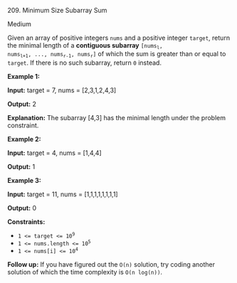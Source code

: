 209\. Minimum Size Subarray Sum

Medium

Given an array of positive integers `nums` and a positive integer `target`, return the minimal length of a **contiguous subarray** <code>[nums<sub>l</sub>, nums<sub>l+1</sub>, ..., nums<sub>r-1</sub>, nums<sub>r</sub>]</code> of which the sum is greater than or equal to `target`. If there is no such subarray, return `0` instead.

**Example 1:**

**Input:** target = 7, nums = [2,3,1,2,4,3]

**Output:** 2

**Explanation:** The subarray [4,3] has the minimal length under the problem constraint.

**Example 2:**

**Input:** target = 4, nums = [1,4,4]

**Output:** 1

**Example 3:**

**Input:** target = 11, nums = [1,1,1,1,1,1,1,1]

**Output:** 0

**Constraints:**

*   <code>1 <= target <= 10<sup>9</sup></code>
*   <code>1 <= nums.length <= 10<sup>5</sup></code>
*   <code>1 <= nums[i] <= 10<sup>4</sup></code>

**Follow up:** If you have figured out the `O(n)` solution, try coding another solution of which the time complexity is `O(n log(n))`.
